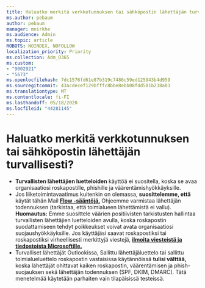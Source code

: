 ```yaml
---
title: Haluatko merkitä verkkotunnuksen tai sähköpostin lähettäjän turvallisesti?
ms.author: pebaum
author: pebaum
manager: mnirkhe
ms.audience: Admin
ms.topic: article
ROBOTS: NOINDEX, NOFOLLOW
localization_priority: Priority
ms.collection: Adm_O365
ms.custom:
- "9002921"
- "5673"
ms.openlocfilehash: 7dc1576fd61e87b319c7486c59ed125943b4d959
ms.sourcegitcommit: 43acdecef129bfffc8bbe8ebb08fdd581b238a03
ms.translationtype: MT
ms.contentlocale: fi-FI
ms.lasthandoff: 05/18/2020
ms.locfileid: "44281145"
---
```

# <a name="need-to-mark-a-domain-or-email-sender-safe"></a>Haluatko merkitä verkkotunnuksen tai sähköpostin lähettäjän turvallisesti?

- **Turvallisten lähettäjien luetteloiden** käyttöä ei suositella, koska se avaa organisaatiosi roskapostille, phishille ja väärentämishyökkäyksille.
- Jos liiketoimintavaatimus kuitenkin on olemassa, **suosittelemme, että** käytät tähän Mail **[Flow -sääntöjä.](https://docs.microsoft.com/microsoft-365/security/office-365-security/create-safe-sender-lists-in-office-365?view=o365-worldwide#recommended-use-mail-flow-rules)** Ohjeemme varmistaa lähettäjän todennuksen (tarkistaa, että toimialueen lähettämistä ei vallu). **Huomautus:** Emme suosittele väärien positiivisten tarkistusten hallintaa turvallisten lähettäjien luetteloiden avulla, koska roskapostin suodattamiseen tehdyt poikkeukset voivat avata organisaatiosi suojaushyökkäyksille. Jos käyttäjäsi saavat roskapostiksi tai roskapostiksi virheellisesti merkittyjä viestejä, **[ilmoita viesteistä ja tiedostoista Microsoftille.](https://protection.office.com/reportsubmission)**
- Turvalliset lähettäjät Outlookissa, Sallittu lähettäjäluettelo tai sallittu toimialueluettelo roskapostin vastaisissa käytännöissä **tulisi välttää,** koska lähettäjät ohittavat kaiken roskapostin, väärentämisen ja phish-suojauksen sekä lähettäjän todennuksen (SPF, DKIM, DMARC). Tätä menetelmää käytetään parhaiten vain tilapäisissä testeissä.
